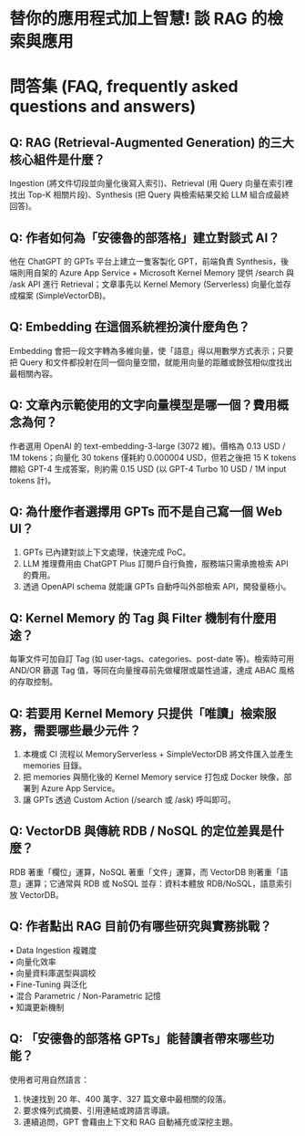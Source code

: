 # 替你的應用程式加上智慧! 談 RAG 的檢索與應用  

# 問答集 (FAQ, frequently asked questions and answers)

## Q: RAG (Retrieval-Augmented Generation) 的三大核心組件是什麼？
Ingestion (將文件切段並向量化後寫入索引)、Retrieval (用 Query 向量在索引裡找出 Top-K 相關片段)、Synthesis (把 Query 與檢索結果交給 LLM 組合成最終回答)。

## Q: 作者如何為「安德魯的部落格」建立對談式 AI？  
他在 ChatGPT 的 GPTs 平台上建立一隻客製化 GPT，前端負責 Synthesis，後端則用自架的 Azure App Service + Microsoft Kernel Memory 提供 /search 與 /ask API 進行 Retrieval；文章事先以 Kernel Memory (Serverless) 向量化並存成檔案 (SimpleVectorDB)。

## Q: Embedding 在這個系統裡扮演什麼角色？  
Embedding 會把一段文字轉為多維向量，使「語意」得以用數學方式表示；只要把 Query 和文件都投射在同一個向量空間，就能用向量的距離或餘弦相似度找出最相關內容。

## Q: 文章內示範使用的文字向量模型是哪一個？費用概念為何？  
作者選用 OpenAI 的 text-embedding-3-large (3072 維)。價格為 0.13 USD / 1M tokens；向量化 30 tokens 僅耗約 0.000004 USD，但若之後把 15 K tokens 餵給 GPT-4 生成答案，則約需 0.15 USD (以 GPT-4 Turbo 10 USD / 1M input tokens 計)。

## Q: 為什麼作者選擇用 GPTs 而不是自己寫一個 Web UI？  
1. GPTs 已內建對談上下文處理，快速完成 PoC。  
2. LLM 推理費用由 ChatGPT Plus 訂閱戶自行負擔，服務端只需承擔檢索 API 的費用。  
3. 透過 OpenAPI schema 就能讓 GPTs 自動呼叫外部檢索 API，開發量極小。

## Q: Kernel Memory 的 Tag 與 Filter 機制有什麼用途？  
每筆文件可加自訂 Tag (如 user-tags、categories、post-date 等)。檢索時可用 AND/OR 篩選 Tag 值，等同在向量搜尋前先做權限或屬性過濾，達成 ABAC 風格的存取控制。

## Q: 若要用 Kernel Memory 只提供「唯讀」檢索服務，需要哪些最少元件？  
1. 本機或 CI 流程以 MemoryServerless + SimpleVectorDB 將文件匯入並產生 memories 目錄。  
2. 把 memories 與簡化後的 Kernel Memory service 打包成 Docker 映像，部署到 Azure App Service。  
3. 讓 GPTs 透過 Custom Action (/search 或 /ask) 呼叫即可。

## Q: VectorDB 與傳統 RDB / NoSQL 的定位差異是什麼？  
RDB 著重「欄位」運算，NoSQL 著重「文件」運算，而 VectorDB 則著重「語意」運算；它通常與 RDB 或 NoSQL 並存：資料本體放 RDB/NoSQL，語意索引放 VectorDB。

## Q: 作者點出 RAG 目前仍有哪些研究與實務挑戰？  
• Data Ingestion 複雜度  
• 向量化效率  
• 向量資料庫選型與調校  
• Fine-Tuning 與泛化  
• 混合 Parametric / Non-Parametric 記憶  
• 知識更新機制

## Q: 「安德魯的部落格 GPTs」能替讀者帶來哪些功能？  
使用者可用自然語言：  
1. 快速找到 20 年、400 萬字、327 篇文章中最相關的段落。  
2. 要求條列式摘要、引用連結或跨語言導讀。  
3. 連續追問，GPT 會藉由上下文和 RAG 自動補充或深挖主題。